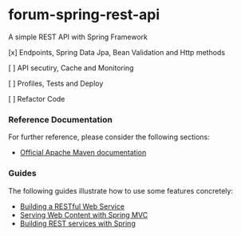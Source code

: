 # forum-spring-rest-api
A simple REST API with Spring Framework

[x] Endpoints, Spring Data Jpa, Bean Validation and Http methods

[ ] API secutiry, Cache and Monitoring

[ ] Profiles, Tests and Deploy

[ ] Refactor Code

### Reference Documentation
For further reference, please consider the following sections:

* [Official Apache Maven documentation](https://maven.apache.org/guides/index.html)

### Guides
The following guides illustrate how to use some features concretely:

* [Building a RESTful Web Service](https://spring.io/guides/gs/rest-service/)
* [Serving Web Content with Spring MVC](https://spring.io/guides/gs/serving-web-content/)
* [Building REST services with Spring](https://spring.io/guides/tutorials/bookmarks/)

